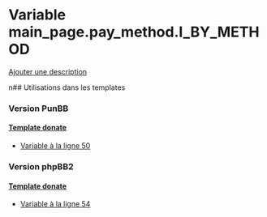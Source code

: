 # Variable main_page.pay_method.I_BY_METHOD
[Ajouter une description](https://fa-tvars.appspot.com/main_page.pay_method.I_BY_METHOD)

n## Utilisations dans les templates

### Version PunBB

#### [Template donate](punbb/donate.md)
* [Variable à la ligne 50](../punbb/donate.tpl#L50)

### Version phpBB2

#### [Template donate](subsilver/donate.md)
* [Variable à la ligne 54](../subsilver/donate.tpl#L54)